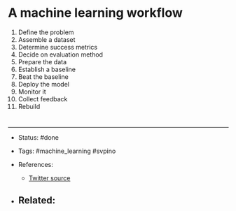 # A machine learning workflow
1. Define the problem
1. Assemble a dataset
1. Determine success metrics
1. Decide on evaluation method
1. Prepare the data
1. Establish a baseline
1. Beat the baseline
1. Deploy the model
1. Monitor it
1. Collect feedback
1. Rebuild


# 

---
- Status: #done

- Tags: #machine_learning #svpino

- References:
	- [Twitter source](https://twitter.com/svpino/status/1483061556501835780)

- Related:
	- 

